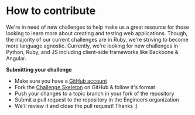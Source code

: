 How to contribute
===
We're in need of new challenges to help make us a great resource for those looking to learn more about creating and testing web applications. Though, the majority of our current challenges are in Ruby, we're striving to become more language agnostic. Currently, we're looking for new challenges in Python, Ruby, and JS including client-side frameworks like Backbone & Angular.

__Submitting your challenge__
- Make sure you have a [GitHub account](https://github.com/signup/free)
- Fork the [Challenge Skeleton](https://github.com/paircolumbus/ChallengeSkeleton) on GitHub & follow it's format
- Push your changes to a topic branch in your fork of the repository
- Submit a pull request to the repository in the Engineers organization
- We'll review it and close the pull request! Thanks :)
